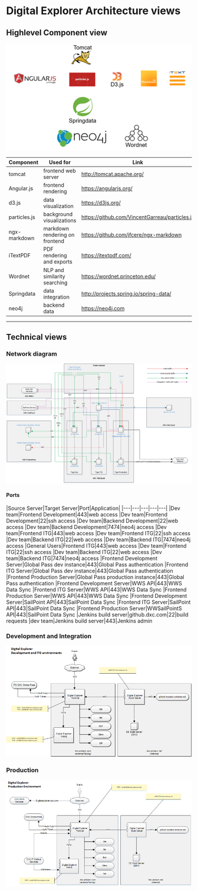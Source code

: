 # Digital Explorer Architecture views

## Highlevel Component view 

![DE Stack](../images/DE%20Stack.PNG)

|Component|Used for|Link
|---|---|---|
|tomcat|frontend web server| http://tomcat.apache.org/ 
|Angular.js|frontend rendering|https://angularjs.org/ 
|d3.js|data visualization|https://d3js.org/ 
|particles.js|background visualizations| https://github.com/VincentGarreau/particles.js
|ngx-markdown|markdown rendering on frontend|https://github.com/jfcere/ngx-markdown
|iTextPDF| PDF rendering and exports|https://itextpdf.com/
|Wordnet|NLP and similarity searching|https://wordnet.princeton.edu/ 
|Springdata|data integration|http://projects.spring.io/spring-data/
|neo4j|backend data|https://neo4j.com



---

## Technical views


### Network diagram
![DEV and ITG](../images/NetworkDiagram.png)

#### Ports

|Source Server|Target Server|Port|Application|
|---|---|---|---|---|
|Dev team|Frontend Development|443|web access
|Dev team|Frontend Development|22|ssh access
|Dev team|Backend Development|22|web access
|Dev team|Backend Development|7474|neo4j access
|Dev team|Frontend ITG|443|web access
|Dev team|Frontend ITG|22|ssh access
|Dev team|Backend ITG|22|web access
|Dev team|Backend ITG|7474|neo4j access
|General Users|Frontend ITG|443|web access
|Dev team|Frontend ITG|22|ssh access
|Dev team|Backend ITG|22|web access
|Dev team|Backend ITG|7474|neo4j access
|Frontend Development Server|Global Pass dev instance|443|Global Pass authentication
|Frontend ITG Server|Global Pass dev instance|443|Global Pass authentication
|Frontend Production Server|Global Pass production instance|443|Global Pass authentication
|Frontend Development Server|WWS API|443|WWS Data Sync
|Frontend ITG Server|WWS API|443|WWS Data Sync
|Frontend Production Server|WWS API|443|WWS Data Sync
|Frontend Development Server|SailPoint API|443|SailPoint Data Sync
|Frontend ITG Server|SailPoint API|443|SailPoint Data Sync
|Frontend Production Server|WWSailPointS API|443|SailPoint Data Sync
|Jenkins build server|github.dxc.com|22|build requests
|dev team|Jenkins build server|443|Jenkins admin



### Development and Integration
![DEV and ITG](../images/Digital%20Explorer%20DEV.ITG.png)

### Production
![Production](../images/Digital%20Explorer%20PRD.png)



